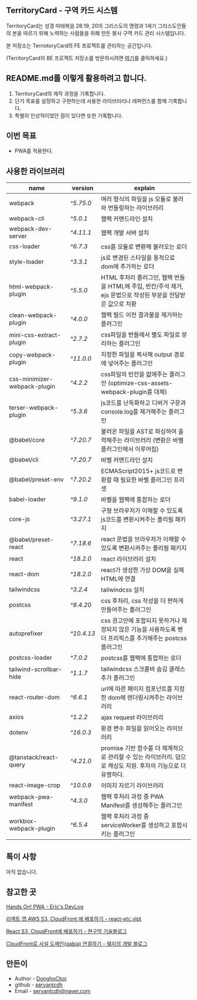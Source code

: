 ## TerritoryCard - 구역 카드 시스템

TerritoryCard는 성경 마태복음 28:19, 20의 그리스도의 명령과 1세기 그리스도인들의 본을 따르기 위해 노력하는 사람들을 위해 만든 봉사 구역 카드 관리 시스템입니다.

본 저장소는 TerriotoryCard의 FE 프로젝트를 관리하는 공간입니다.

(TerritoryCard의 BE 프로젝트 저장소를 방문하시려면 [여기](https://github.com/servantcdh/territory-card-api)를 클릭하세요.)

## README.md를 이렇게 활용하려고 합니다.

1. TerritoryCard의 제작 과정을 기록합니다.
2. 단기 목표를 설정하고 구현하는데 사용한 라이브러리나 레퍼런스를 함께 기록합니다.
3. 특별히 인상적이었던 점이 있다면 또한 기록합니다.

## 이번 목표

- PWA를 적용한다.

## 사용한 라이브러리

| name                         | version    | explain                                                                                                        |
| ---------------------------- | ---------- | -------------------------------------------------------------------------------------------------------------- |
| webpack                      | _^5.75.0_  | 여러 형식의 파일을 js 모듈로 불러와 번들링하는 라이브러리                                                      |
| webpack-cli                  | _^5.0.1_   | 웹팩 커맨드라인 설치                                                                                           |
| webpack-dev-server           | _^4.11.1_  | 웹팩 개발 서버 설치                                                                                            |
| css-loader                   | _^6.7.3_   | css를 모듈로 변환해 불러오는 로더                                                                              |
| style-loader                 | _^3.3.1_   | js로 변경된 스타일을 동적으로 dom에 추가하는 로더                                                              |
| html-webpack-plugin          | _^5.5.0_   | HTML 후처리 플러그인, 웹팩 번들을 HTML에 주입, 빈칸/주석 제거, ejs 문법으로 작성된 부분을 전달받은 값으로 치환 |
| clean-webpack-plugin         | _^4.0.0_   | 웹팩 빌드 이전 결과물을 제거하는 플러그인                                                                      |
| mini-css-extract-plugin      | _^2.7.2_   | css파일을 번들에서 별도 파일로 분리하는 플러그인                                                               |
| copy-webpack-plugin          | _^11.0.0_  | 지정한 파일을 복사해 output 경로에 넣어주는 플러그인                                                           |
| css-minimizer-webpack-plugin | _^4.2.2_   | css파일의 빈칸을 없애주는 플러그인 (optimize-css-assets-webpack-plugin를 대체)                                 |
| terser-webpack-plugin        | _^5.3.6_   | js코드를 난독화하고 디버거 구문과 console.log를 제거해주는 플러그인                                            |
| @babel/core                  | _^7.20.7_  | 불러온 파일을 AST로 파싱하여 출력해주는 라이브러리 (변환은 바벨 플러그인에서 이루어짐)                         |
| @babel/cli                   | _^7.20.7_  | 바벨 커맨드라인 설치                                                                                           |
| @babel/preset-env            | _^7.20.2_  | ECMAScript2015+ js코드로 변환할 때 필요한 바벨 플러그인 프리셋                                                 |
| babel-loader                 | _^9.1.0_   | 바벨을 웹팩에 통합하는 로더                                                                                    |
| core-js                      | _^3.27.1_  | 구형 브라우저가 이해할 수 있도록 js코드를 변환시켜주는 폴리필 패키지                                           |
| @babel/preset-react          | _^7.18.6_  | react 문법을 브라우저가 이해할 수 있도록 변환시켜주는 폴리필 패키지                                            |
| react                        | _^18.2.0_  | react 라이브러리 설치                                                                                          |
| react-dom                    | _^18.2.0_  | react가 생성한 가상 DOM을 실제 HTML에 연결                                                                     |
| tailwindcss                  | _^3.2.4_   | tailwindcss 설치                                                                                               |
| postcss                      | _^8.4.20_  | css 후처리, css 작성을 더 편하게 만들어주는 플러그인                                                           |
| autoprefixer                 | _^10.4.13_ | css 권고안에 포함되지 못하거나 제정되지 않은 기능을 사용하도록 벤더 프리픽스를 추가해주는 postcss 플러그인     |
| postcss-loader               | _^7.0.2_   | postcss를 웹팩에 통합하는 로더                                                                                 |
| tailwind-scrollbar-hide      | _^1.1.7_   | tailwindcss 스크롤바 숨김 클래스 추가 플러그인                                                                 |
| react-router-dom             | _^6.6.1_   | url에 따른 페이지 컴포넌트를 지정한 dom에 렌더링시켜주는 라이브러리                                            |
| axios                        | _^1.2.2_   | ajax request 라이브러리                                                                                        |
| dotenv                       | _^16.0.3_  | 환경 변수 파일을 읽어오는 라이브러리                                                                           |
| @tanstack/react-query        | _^4.21.0_  | promise 기반 함수를 더 체계적으로 관리할 수 있는 라이브러리. 덤으로 캐싱도 지원. 후자의 기능으로 더 유명하다.  |
| react-image-crop             | _^10.0.9_  | 이미지 자르기 라이브러리                                                                                       |
| webpack-pwa-manifest         | _^4.3.0_   | 웹팩 후처리 과정 중 PWA Manifest를 생성해주는 플러그인                                                         |
| workbox-webpack-plugin       | _^6.5.4_   | 웹팩 후처리 과정 중 serviceWorker를 생성하고 포함시키는 플러그인                                               |

## 특이 사항

아직 없습니다.

## 참고한 곳

[Hands On! PWA - Eric's DevLog](https://kyungyeon.dev/posts/36)

[리액트 앱 AWS S3, CloudFront 에 배포하기 - react-etc.vlpt](https://react-etc.vlpt.us/08.deploy-s3.html)

[React S3, CloudFront에 배포하기 - 현구막 기술블로그](https://hyeon9mak.github.io/react-spa-s3-cloudfront/)

[CloudFront로 사설 도메인(gabia) 연결하기 - 웨지의 개발 블로그](https://sihyung92.oopy.io/devops/gabia/1)

## 만든이

- Author - [DonghoChoi](https://github.com/servantcdh)
- github - [servantcdh](https://github.com/servantcdh)
- Email - [servantcdh@naver.com](servantcdh@naver.com)
